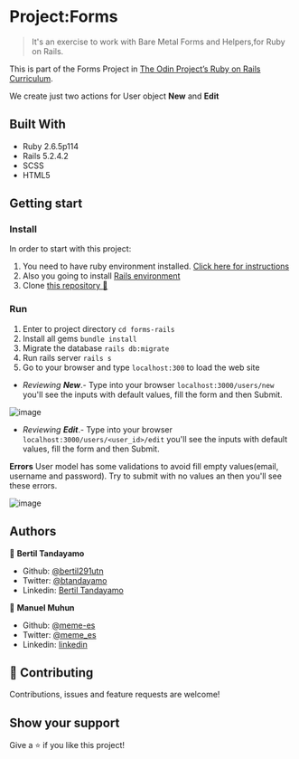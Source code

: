 # Project:Forms

> It's an exercise to work with Bare Metal Forms and Helpers,for Ruby on Rails.

This is part of the Forms Project in [The Odin Project’s Ruby on Rails Curriculum](https://www.theodinproject.com/courses/ruby-on-rails/lessons/forms).

We create just two actions for User object **New** and **Edit**

## Built With

- Ruby 2.6.5p114
- Rails 5.2.4.2
- SCSS
- HTML5

## Getting start

### Install

In order to start with this project:

1. You need to have ruby environment installed. [Click here for instructions](https://www.ruby-lang.org/en/documentation/installation/)
2. Also you going to install [Rails environment](https://www.theodinproject.com/courses/ruby-on-rails/lessons/your-first-rails-application-ruby-on-rails) 
3. Clone [this repository :blue_book:](https://github.com/bertil291utn/forms-rails.git)


### Run

1. Enter to project directory `cd forms-rails` 
2. Install all gems `bundle install`
3. Migrate the database `rails db:migrate`
4. Run rails server `rails s`
5. Go to your browser and type `localhost:300` to load the web site
 - _Reviewing **New**_.- Type into your browser `localhost:3000/users/new` you'll see  the inputs with default values, fill the form and then Submit.

 ![image](https://user-images.githubusercontent.com/24902525/82080741-bbf19580-96aa-11ea-8890-7b097c6c11f8.png)

 - _Reviewing **Edit**_.- Type into your browser `localhost:3000/users/<user_id>/edit` you'll see  the inputs with default values, fill the form and then Submit.
 
 **Errors**
 User model has some validations to avoid fill empty values(email, username and password). Try to submit with no values an then you'll see these errors.

 ![image](https://user-images.githubusercontent.com/24902525/82081165-7c777900-96ab-11ea-9cf8-fc542b48ad59.png)





## Authors

👤 **Bertil Tandayamo**

- Github: [@bertil291utn](https://github.com/bertil291utn)
- Twitter: [@btandayamo](https://twitter.com/batandayamo)
- Linkedin: [Bertil Tandayamo](http://bit.ly/bertil_linkedin)

👤 **Manuel Muhun**

- Github: [@meme-es](https://github.com/meme-es)
- Twitter: [@meme_es](https://twitter.com/meme_es)
- Linkedin: [linkedin](https://www.linkedin.com/in/manuel-elias/)


## 🤝 Contributing

Contributions, issues and feature requests are welcome!

## Show your support

Give a ⭐️ if you like this project!
